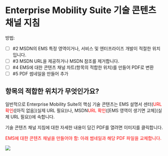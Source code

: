 <properties pageTitle="EMS 기술 콘텐츠 채널 지침" description="직원, 파트너 및 커뮤니티 참여자들이 Enterprise Mobility Suite에 대한 기술 콘텐츠를 게시할 때 사용해야 하는 Microsoft 콘텐츠 채널을 설명합니다." metaKeywords="" services="" solutions="" documentationCenter="" authors="v-jocgar" videoId="" scriptId="" manager="robmazz" />

<tags ms.service="contributor-guide" ms.devlang="" ms.topic="article" ms.tgt_pltfrm="" ms.workload="" ms.date="02/24/2016" ms.author="v-jocgar" />

# Enterprise Mobility Suite 기술 콘텐츠 채널 지침
방법:
- [ ] #2 MSDN의 EMS 특정 영역이거나, 서비스 및 엔터프라이즈 개발이 적절한 위치입니다. 
- [ ] #3 MSDN URL을 제공하거나 MSDN 참조를 제거합니다.  
- [ ] #4 EMS에 대한 콘텐츠 채널 차트(항목의 적합한 위치)를 만들어 PDF로 변환
- [ ] #5 PDF 썸네일을 만들어 추가

## 항목의 적합한 위치가 무엇인가요?
일반적으로 Enterprise Mobility Suite의 핵심 기술 콘텐츠는 EMS 설명서 센터(<span style="color:red;">URL 확인</span>([아직 없음](실제 URL 필요))나, MSDN<span style="color:red;">URL 확인</span>([EMS 영역이 생기면 교체](실제 URL 필요))에 속합니다. 

기술 콘텐츠 채널 지침에 대한 자세한 내용이 담긴 PDF를 열려면 이미지를 클릭합니다.

<span style="color:red;">EMS에 대한 콘텐츠 채널을 만들어야 함: 아래 썸네일과 해당 PDF 파일을 교체합니다.</span>

  
[![](./media/content-channels-small.png)](./media/channel-guidance.pdf?raw=true)





<!--HONumber=Mar16_HO1-->


